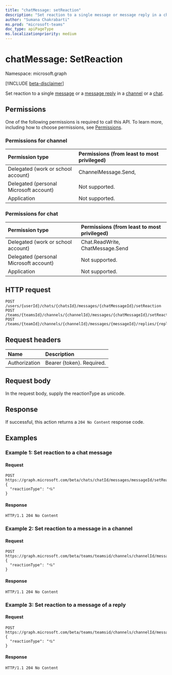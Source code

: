 ```yaml
---
title: "chatMessage: setReaction"
description: "Set reaction to a single message or message reply in a channel or a chat."
author: "Sumana Chakrabarti"
ms.prod: "microsoft-teams"
doc_type: apiPageType
ms.localizationpriority: medium
---
```


# chatMessage: SetReaction

Namespace: microsoft.graph

[!INCLUDE [beta-disclaimer](../../includes/beta-disclaimer.md)]

Set reaction to a single [message](../resources/chatmessage.md) or a [message reply](../resources/chatmessage.md) in a [channel](../resources/channel.md) or a [chat](../resources/chat.md).

## Permissions

One of the following permissions is required to call this API. To learn more, including how to choose permissions, see [Permissions](/graph/permissions-reference).

### Permissions for channel

| Permission type                        | Permissions (from least to most privileged) |
|:---------------------------------------|:--------------------------------------------|
|Delegated (work or school account)| ChannelMessage.Send,  |
|Delegated (personal Microsoft account)| Not supported. |
|Application| Not supported. |

### Permissions for chat

| Permission type                        | Permissions (from least to most privileged) |
|:---------------------------------------|:--------------------------------------------|
|Delegated (work or school account)| Chat.ReadWrite, ChatMessage.Send |
|Delegated (personal Microsoft account)| Not supported. |
|Application| Not supported. |

## HTTP request

<!-- {
  "blockType": "ignored"
}
-->
``` http
POST /users/{userId}/chats/{chatsId}/messages/{chatMessageId}/setReaction
POST /teams/{teamsId}/channels/{channelId}/messages/{chatMessageId}/setReaction
POST /teams/{teamId}/channels/{channelId}/messages/{messageId}/replies/{replyId}/setReaction
```

## Request headers

|Name|Description|
|:---|:---|
|Authorization|Bearer {token}. Required.|

## Request body

In the request body, supply the reactionType as unicode.

## Response

If successful, this action returns a `204 No Content` response code.

## Examples

### Example 1: Set reaction to a chat message

#### Request

```http
POST https://graph.microsoft.com/beta/chats/chatId/messages/messageId/setReaction
{
  "reactionType": "💘"
}
```

#### Response

<!-- {
  "blockType": "response"
} -->

``` http
HTTP/1.1 204 No Content
```

### Example 2: Set reaction to a message in a channel

#### Request
```http
POST https://graph.microsoft.com/beta/teams/teamsid/channels/channelId/messages/messageId/setReaction
{
  "reactionType": "💘"
}
```

#### Response

<!-- {
  "blockType": "response"
} -->

``` http
HTTP/1.1 204 No Content
```

### Example 3:  Set reaction to a message of a reply

#### Request

```http
POST https://graph.microsoft.com/beta/teams/teamsid/channels/channelId/messages/messageId/replies/replyId/setReaction
{
  "reactionType": "💘"
}
```

#### Response

<!-- {
  "blockType": "response"
} -->

``` http
HTTP/1.1 204 No Content
```
